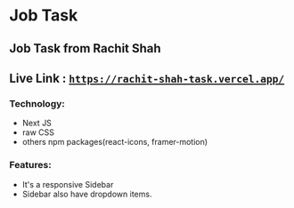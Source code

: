 # Job Task

## Job Task from Rachit Shah

## Live Link : [`https://rachit-shah-task.vercel.app/`](https://rachit-shah-task.vercel.app/)

### Technology:

- Next JS
- raw CSS
- others npm packages(react-icons, framer-motion)

### Features:

- It's a responsive Sidebar
- Sidebar also have dropdown items.
